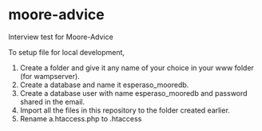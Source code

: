# moore-advice
Interview test for Moore-Advice

To setup file for local development, 
1. Create a folder and give it any name of your choice in your www folder (for wampserver).
2. Create a database and name it esperaso_mooredb.
3. Create a database user with name esperaso_mooredb and password shared in the email.
4. Import all the files in this repository to the folder created earlier.
5. Rename a.htaccess.php to .htaccess
